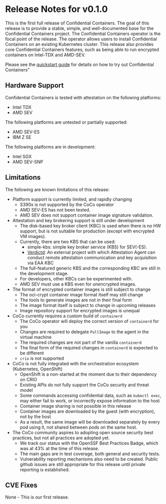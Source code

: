# Release Notes for v0.1.0
This is the first full release of Confidential Containers.
The goal of this release is to provide a stable, simple, and well-documented base for the Confidential Containers project.
The Confidential Containers operator is the focal point of the release.
The operator allows users to install Confidential Containers on an existing Kubernetes cluster.
This release also provides core Confidential Containers features, such as being able to run encrypted containers on Intel-TDX and AMD-SEV.

Please see the [quickstart guide](../quickstart.md) for details on how to try out Confidential Containers"

## Hardware Support
Confidential Containers is tested with attestation on the following platforms:
- Intel TDX
- AMD SEV

The following platforms are untested or partially supported:
- AMD SEV-ES
- IBM Z SE

The following platforms are in development:
- Intel SGX
- AMD SEV-SNP

## Limitations

The following are known limitations of this release:

- Platform support is currently limited, and rapidly changing
  * S390x is not supported by the CoCo operator
  * AMD SEV-ES has not been tested.
  * AMD SEV does not support container image signature validation.
- Attestation and key brokering support is still under development
  * The disk-based key broker client (KBC) is used when there is no HW support, but is not suitable for production (except with encrypted VM images).
  * Currently, there are two KBS that can be used:
    - simple-kbs:  simple key broker service (KBS) for SEV(-ES).
    - [Verdictd](https://github.com/inclavare-containers/verdictd): An external project with which Attestation Agent can conduct remote attestation communication and key acquisition via EAA KBC
  * The full-featured generic KBS and the corresponding KBC are still in the development stage.
  * For developers, other KBCs can be experimented with.
  * AMD SEV must use a KBS even for unencrypted images.
- The format of encrypted container images is still subject to change
  * The oci-crypt container image format itself may still change
  * The tools to generate images are not in their final form
  * The image format itself is subject to change in upcoming releases
  * Image repository support for encrypted images is unequal
- CoCo currently requires a custom build of `containerd`
  * The CoCo operator will deploy the correct version of `containerd` for you
  * Changes are required to delegate `PullImage` to the agent in the virtual machine
  * The required changes are not part of the vanilla `containerd`
  * The final form of the required changes in `containerd` is expected to be different
  * `crio` is not supported
- CoCo is not fully integrated with the orchestration ecosystem (Kubernetes, OpenShift)
  * OpenShift is a non-started at the moment due to their dependency on CRIO
  * Existing APIs do not fully support the CoCo security and threat model
  * Some commands accessing confidential data, such as `kubectl exec`, may either fail to work, or incorrectly expose information to the host
  * Container image sharing is not possible in this release
  * Container images are downloaded by the guest (with encryption), not  by the host
  * As a result, the same image will be downloaded separately by every pod using it, not shared between pods on the same host.
- The CoCo community aspires to adopting open source security best practices, but not all practices are adopted yet.
  * We track our status with the OpenSSF Best Practices Badge, which was at 43% at the time of this release.
  * The main gaps are in test coverage, both general and security tests.
  * Vulnerability reporting mechanisms also need to be created. Public github issues are still appropriate for this release until private reporting is established.


## CVE Fixes

None - This is our first release.
